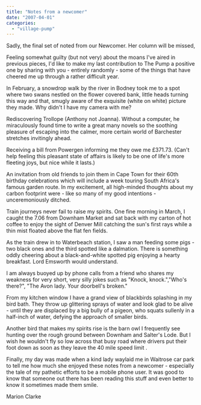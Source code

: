 ```yaml
---
title: "Notes from a newcomer"
date: "2007-04-01"
categories: 
  - "village-pump"
---
```


Sadly, the final set of noted from our Newcomer. Her column will be missed,

Feeling somewhat guilty (but not very) about the moans I've aired in previous pieces, I'd like to make my last contribution to The Pump a positive one by sharing with you - entirely randomly - some of the things that have cheered me up through a rather difficult year.

In February, a snowdrop walk by the river in Bodney took me to a spot where two swans nestled on the flower covered bank, little heads turning this way and that, smugly aware of the exquisite (white on white) picture they made. Why didn't I have my camera with me?

Rediscovering Trollope (Anthony not Joanna). Without a computer, he miraculously found time to write a great many novels so the soothing pleasure of escaping into the calmer, more certain world of Barchester stretches invitingly ahead.

Receiving a bill from Powergen informing me they owe me £371.73. (Can't help feeling this pleasant state of affairs is likely to be one of life's more fleeting joys, but nice while it lasts.)

An invitation from old friends to join them in Cape Town for their 60th birthday celebrations which will include a week touring South Africa's famous garden route. In my excitement, all high-minded thoughts about my carbon footprint were - like so many of my good intentions - unceremoniously ditched.

Train journeys never fail to raise my spirits. One fine morning in March, I caught the 7.06 from Downham Market and sat back with my carton of hot coffee to enjoy the sight of Denver Mill catching the sun's first rays while a thin mist floated above the flat fen fields.

As the train drew in to Waterbeach station, I saw a man feeding some pigs - two black ones and the third spotted like a dalmation. There is something oddly cheering about a black-and-white spotted pig enjoying a hearty breakfast. Lord Emsworth would understand.

I am always buoyed up by phone calls from a friend who shares my weakness for very short, very silly jokes such as "Knock, knock.","Who's there?", "The Avon lady. Your doorbell's broken."

From my kitchen window I have a grand view of blackbirds splashing in my bird bath. They throw up glittering sprays of water and look glad to be alive - until they are displaced by a big bully of a pigeon, who squats sullenly in a half-inch of water, defying the approach of smaller birds.

Another bird that makes my spirits rise is the barn owl I frequently see hunting over the rough ground between Downham and Salter's Lode. But I wish he wouldn't fly so low across that busy road where drivers put their foot down as soon as they leave the 40 mile speed limit .

Finally, my day was made when a kind lady waylaid me in Waitrose car park to tell me how much she enjoyed these notes from a newcomer - especially the tale of my pathetic efforts to be a mobile phone user. It was good to know that someone out there has been reading this stuff and even better to know it sometimes made them smile.

Marion Clarke
